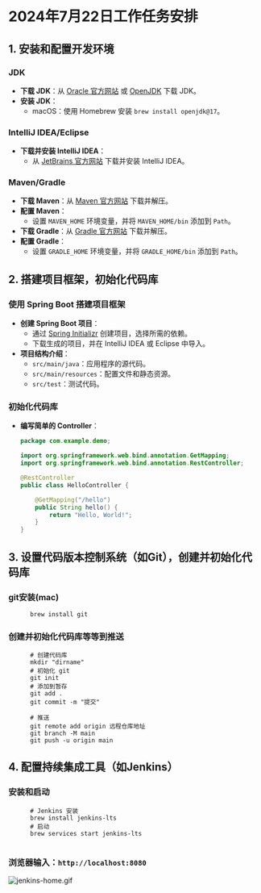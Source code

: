 # 2024年7月22日工作任务安排

## 1. 安装和配置开发环境

### JDK
- **下载 JDK**：从 [Oracle 官方网站](https://www.oracle.com/java/technologies/javase-downloads.html) 或 [OpenJDK](https://jdk.java.net/) 下载 JDK。
- **安装 JDK**：
    - macOS：使用 Homebrew 安装 `brew install openjdk@17`。

### IntelliJ IDEA/Eclipse
- **下载并安装 IntelliJ IDEA**：
    - 从 [JetBrains 官方网站](https://www.jetbrains.com/idea/download/) 下载并安装 IntelliJ IDEA。

### Maven/Gradle
- **下载 Maven**：从 [Maven 官方网站](https://maven.apache.org/download.cgi) 下载并解压。
- **配置 Maven**：
    - 设置 `MAVEN_HOME` 环境变量，并将 `MAVEN_HOME/bin` 添加到 `Path`。
- **下载 Gradle**：从 [Gradle 官方网站](https://gradle.org/releases/) 下载并解压。
- **配置 Gradle**：
    - 设置 `GRADLE_HOME` 环境变量，并将 `GRADLE_HOME/bin` 添加到 `Path`。

## 2. 搭建项目框架，初始化代码库

### 使用 Spring Boot 搭建项目框架
- **创建 Spring Boot 项目**：
    - 通过 [Spring Initializr](https://start.spring.io/) 创建项目，选择所需的依赖。
    - 下载生成的项目，并在 IntelliJ IDEA 或 Eclipse 中导入。
- **项目结构介绍**：
    - `src/main/java`：应用程序的源代码。
    - `src/main/resources`：配置文件和静态资源。
    - `src/test`：测试代码。

### 初始化代码库
- **编写简单的 Controller**：
  ```java
  package com.example.demo;

  import org.springframework.web.bind.annotation.GetMapping;
  import org.springframework.web.bind.annotation.RestController;

  @RestController
  public class HelloController {

      @GetMapping("/hello")
      public String hello() {
          return "Hello, World!";
      }
  }
  ```
  
## 3. 设置代码版本控制系统（如Git），创建并初始化代码库

### git安装(mac)
```sh
      brew install git
```
### 创建并初始化代码库等等到推送
```shell
      # 创建代码库
      mkdir "dirname"
      # 初始化 git
      git init
      # 添加到暂存
      git add .
      git commit -m "提交"
      
      # 推送
      git remote add origin 远程仓库地址
      git branch -M main
      git push -u origin main
```

## 4. 配置持续集成工具（如Jenkins）

### 安装和启动
```shell
      # Jenkins 安装
      brew install jenkins-lts
      # 启动
      brew services start jenkins-lts
      
```
### 浏览器输入：`http://localhost:8080`
![jenkins-home.gif](image/jenkins-home.gif)



